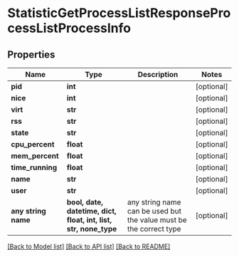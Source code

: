 # StatisticGetProcessListResponseProcessListProcessInfo


## Properties
Name | Type | Description | Notes
------------ | ------------- | ------------- | -------------
**pid** | **int** |  | [optional] 
**nice** | **int** |  | [optional] 
**virt** | **str** |  | [optional] 
**rss** | **str** |  | [optional] 
**state** | **str** |  | [optional] 
**cpu_percent** | **float** |  | [optional] 
**mem_percent** | **float** |  | [optional] 
**time_running** | **float** |  | [optional] 
**name** | **str** |  | [optional] 
**user** | **str** |  | [optional] 
**any string name** | **bool, date, datetime, dict, float, int, list, str, none_type** | any string name can be used but the value must be the correct type | [optional]

[[Back to Model list]](../README.md#documentation-for-models) [[Back to API list]](../README.md#documentation-for-api-endpoints) [[Back to README]](../README.md)


